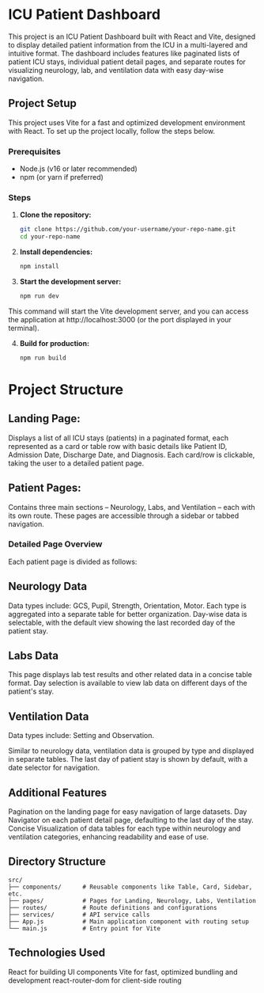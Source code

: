 # ICU Patient Dashboard

This project is an ICU Patient Dashboard built with React and Vite, designed to display detailed patient information from the ICU in a multi-layered and intuitive format. The dashboard includes features like paginated lists of patient ICU stays, individual patient detail pages, and separate routes for visualizing neurology, lab, and ventilation data with easy day-wise navigation.

## Project Setup

This project uses Vite for a fast and optimized development environment with React. To set up the project locally, follow the steps below.

### Prerequisites

- Node.js (v16 or later recommended)
- npm (or yarn if preferred)

### Steps

1. **Clone the repository:**
   ```bash
   git clone https://github.com/your-username/your-repo-name.git
   cd your-repo-name
   
2. **Install dependencies:**
   ```bash
   npm install

3. **Start the development server:**

   ```bash
   npm run dev
   
  This command will start the Vite development server, and you can access the application at http://localhost:3000 (or the port displayed in your terminal).

4. **Build for production:**

   ```bash
   npm run build

# Project Structure

## Landing Page: 

 Displays a list of all ICU stays (patients) in a paginated format, each represented as a card or table row with basic details like Patient ID, Admission Date, Discharge Date, and Diagnosis. Each card/row is clickable, taking the user to a detailed patient page.

## Patient Pages: 

Contains three main sections – Neurology, Labs, and Ventilation – each with its own route. These pages are accessible through a sidebar or tabbed navigation.

### Detailed Page Overview

Each patient page is divided as follows:

## Neurology Data

Data types include: GCS, Pupil, Strength, Orientation, Motor.
Each type is aggregated into a separate table for better organization.
Day-wise data is selectable, with the default view showing the last recorded day of the patient stay.

## Labs Data

This page displays lab test results and other related data in a concise table format.
Day selection is available to view lab data on different days of the patient's stay.

## Ventilation Data

Data types include: Setting and Observation.

Similar to neurology data, ventilation data is grouped by type and displayed in separate tables.
The last day of patient stay is shown by default, with a date selector for navigation.

## Additional Features
Pagination on the landing page for easy navigation of large datasets.
Day Navigator on each patient detail page, defaulting to the last day of the stay.
Concise Visualization of data tables for each type within neurology and ventilation categories, enhancing readability and ease of use.

## Directory Structure
    
    src/
    ├── components/      # Reusable components like Table, Card, Sidebar, etc.
    ├── pages/           # Pages for Landing, Neurology, Labs, Ventilation
    ├── routes/          # Route definitions and configurations
    ├── services/        # API service calls
    ├── App.js           # Main application component with routing setup
    └── main.js          # Entry point for Vite


## Technologies Used

React for building UI components
Vite for fast, optimized bundling and development
react-router-dom for client-side routing
